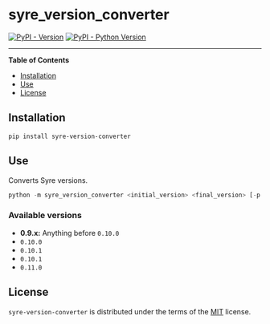 # syre_version_converter

[![PyPI - Version](https://img.shields.io/pypi/v/syre-version-converter.svg)](https://pypi.org/project/syre-version-converter)
[![PyPI - Python Version](https://img.shields.io/pypi/pyversions/syre-version-converter.svg)](https://pypi.org/project/syre-version-converter)

-----

**Table of Contents**

- [Installation](#installation)
- [Use](#use)
- [License](#license)

## Installation

```console
pip install syre-version-converter
```

## Use

Converts Syre versions.

```python
python -m syre_version_converter <initial_version> <final_version> [-p </path/to/project>]
```

### Available versions
+ **0.9.x:** Anything before `0.10.0`
+ `0.10.0`
+ `0.10.1`
+ `0.10.1`
+ `0.11.0`

## License

`syre-version-converter` is distributed under the terms of the [MIT](https://spdx.org/licenses/MIT.html) license.
